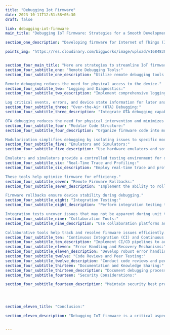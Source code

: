 ```yaml
---
title: "Debugging Iot Firmware"
date: 2023-10-11T12:51:58+05:30
draft: false

link: debugging-iot-firmware
main_title: "Debugging IoT Firmware: Strategies for a Smooth Development Process"

section_one_description: "Developing firmware for Internet of Things (IoT) devices can be challenging due to the complexity of hardware interactions and remote deployment. Effective debugging is crucial to ensure a smooth development process. "

points_img: "https://res.cloudinary.com/biggworks/image/upload/v1684838348/Group_11544_lwrsg0.png"


section_four_main_title: "Here are strategies to streamline IoT firmware debugging."
section_four_subtitle_one: "Remote Debugging Tools:"
section_four_subtitle_one_description: "Utilize remote debugging tools that allow developers to diagnose issues in real-time, even when the IoT device is deployed in the field.

Remote debugging reduces the need for physical access to the device."
section_four_subtitle_two: "Logging and Diagnostics:"
section_four_subtitle_two_description: "Implement comprehensive logging and diagnostics mechanisms within the firmware.

Log critical events, errors, and device state information for later analysis."
section_four_subtitle_three: "Over-the-Air (OTA) Debugging:"
section_four_subtitle_three_description: "Integrate OTA debugging capabilities into the firmware, enabling developers to update and debug the software remotely.

OTA debugging reduces the need for physical intervention and minimizes downtime."
section_four_subtitle_four: "Modular Code Structure:"
section_four_subtitle_four_description: "Organize firmware code into modular components with well-defined interfaces.

Modularization simplifies debugging by isolating issues to specific modules."
section_four_subtitle_five: "Emulators and Simulators:"
section_four_subtitle_five_description: "Use hardware emulators and software simulators to replicate the IoT device's environment.

Emulators and simulators provide a controlled testing environment for debugging."
section_four_subtitle_six: "Real-Time Trace and Profiling:"
section_four_subtitle_six_description: "Employ real-time trace and profiling tools to monitor code execution and identify performance bottlenecks.

These tools help optimize firmware for efficiency."
section_four_subtitle_seven: "Remote Firmware Rollbacks:"
section_four_subtitle_seven_description: "Implement the ability to roll back to a previous firmware version if a new update introduces critical issues.

Firmware rollbacks ensure device stability during debugging."
section_four_subtitle_eight: "Integration Testing:"
section_four_subtitle_eight_description: "Perform integration testing to validate the interactions between hardware components and firmware.

Integration tests uncover issues that may not be apparent during unit testing."
section_four_subtitle_nine: "Collaboration Tools:"
section_four_subtitle_nine_description: "Use collaboration platforms and issue tracking systems to facilitate communication among development teams.

Collaborative tools help track and resolve firmware issues efficiently."
section_four_subtitle_ten: "Continuous Integration (CI) and Continuous Deployment (CD):"
section_four_subtitle_ten_description: "Implement CI/CD pipelines to automate the build, testing, and deployment processes. - CI/CD ensures consistent and repeatable testing procedures."
section_four_subtitle_eleven: "Error Handling and Recovery Mechanisms:"
section_four_subtitle_eleven_description: "Develop robust error handling and recovery mechanisms within the firmware. - Devices should gracefully handle unexpected errors to minimize downtime."
section_four_subtitle_twelve: "Code Reviews and Peer Testing:"
section_four_subtitle_twelve_description: "Conduct code reviews and peer testing to identify potential issues early in the development process. - Peer input can uncover overlooked bugs and improvements."
section_four_subtitle_thirteen: "Documentation and Knowledge Sharing:"
section_four_subtitle_thirteen_description: "Document debugging processes, findings, and solutions for reference. - Share knowledge within the development team to build a collective debugging expertise."
section_four_subtitle_fourteen: "Security Considerations:"

section_four_subtitle_fourteen_description: "Maintain security best practices during debugging to prevent exposing vulnerabilities. - Protect sensitive data and access points."




section_eleven_title: "Conclusion:"

section_eleven_description: "Debugging IoT firmware is a critical aspect of the development process that requires careful planning and the right tools. By incorporating remote debugging capabilities, modular code structures, comprehensive logging, and other strategies, developers can identify and resolve issues efficiently, ensuring the successful deployment and operation of IoT devices in the field. Debugging is not just about fixing bugs but also about optimizing performance, reliability, and security throughout the IoT device's lifecycle."


---
```



